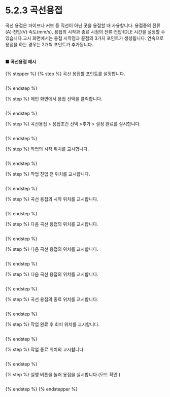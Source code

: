 # 5.2.3 곡선용접

곡선 용접은 파이프나 커브 등 직선이 아닌 곳을 용접할 때 사용합니다. 용접중의 전류(A)·전압(V)·속도(mm/s), 용접의 시작과 종료 시점의 전류·전압·IDLE 시간을 설정할 수 있습니다.교시 화면에서는 용접 시작점과 끝점의 3가지 포인트가 생성됩니다. 연속으로 용접을 하는 경우는 2개씩 포인트가 추가됩니다.

<figure><img src="img/section5.2.3_1.jpg" alt=""><figcaption></figcaption></figure>

#### ■  곡선용접 예시

{% stepper %}
{% step %}
곡선 용접할 포인트를 설정합니다.

<figure><img src="img/section5.2.3_2.jpg" alt=""><figcaption></figcaption></figure>
{% endstep %}

{% step %}
메인 화면에서 용접 선택을 클릭합니다.

<figure><img src="img/section5.2.3_3.jpg" alt=""><figcaption></figcaption></figure>
{% endstep %}

{% step %}
곡선용접 > 용접조건 선택 >추가 > 설정 완료를 실시합니다.

<figure><img src="img/section5.2.3_4.jpg" alt=""><figcaption></figcaption></figure>
{% endstep %}

{% step %}
작업의 시작 위치를 교시합니다.

<figure><img src="img/section5.2.3_5.jpg" alt=""><figcaption></figcaption></figure>
{% endstep %}

{% step %}
작업 진입 전 위치를 교시합니다.

<figure><img src="img/section5.2.3_6.jpg" alt=""><figcaption></figcaption></figure>
{% endstep %}

{% step %}
곡선 용접의 시작 위치를 교시합니다.

<figure><img src="img/section5.2.3_7.jpg" alt=""><figcaption></figcaption></figure>
{% endstep %}

{% step %}
다음 곡선 용접의 위치를 교시합니다.

<figure><img src="img/section5.2.3_8.jpg" alt=""><figcaption></figcaption></figure>
{% endstep %}

{% step %}
다음 곡선 용접의 위치를 교시합니다.

<figure><img src="img/section5.2.3_9.jpg" alt=""><figcaption></figcaption></figure>
{% endstep %}

{% step %}
다음 곡선 용접의 위치를 교시합니다.

<figure><img src="img/section5.2.3_10.jpg" alt=""><figcaption></figcaption></figure>
{% endstep %}

{% step %}
곡선 용접의 종료 위치를 교시합니다.

<figure><img src="img/section5.2.3_11.jpg" alt=""><figcaption></figcaption></figure>
{% endstep %}

{% step %}
작업 완료 후 회피 위치를 교시합니다.

<figure><img src="img/section5.2.3_12.jpg" alt=""><figcaption></figcaption></figure>
{% endstep %}

{% step %}
작업 종료 위치의 교시합니다.

<figure><img src="img/section5.2.3_13.jpg" alt=""><figcaption></figcaption></figure>
{% endstep %}

{% step %}
실행 버튼을 눌러 용접을 실시합니다.(모드 확인!)

<figure><img src="img/section5.2.3_14.jpg" alt=""><figcaption></figcaption></figure>
{% endstep %}
{% endstepper %}
